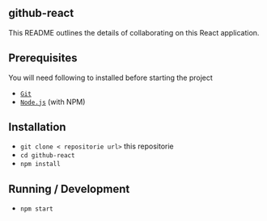 ## github-react

This README outlines the details of collaborating on this React application.

## Prerequisites

You will need following to installed before starting the project

- [`Git`](https://git-scm.com/)
- [`Node.js`](https://nodejs.org) (with NPM)

## Installation

- `git clone < repositorie url>` this repositorie
- `cd github-react`
- `npm install`

## Running / Development

- `npm start`
